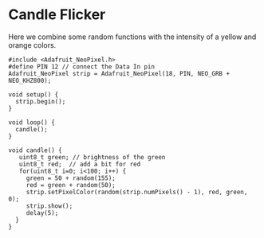 Candle Flicker
==============

Here we combine some random functions with the intensity of a yellow and orange colors.

```
#include <Adafruit_NeoPixel.h>
#define PIN 12 // connect the Data In pin
Adafruit_NeoPixel strip = Adafruit_NeoPixel(18, PIN, NEO_GRB + NEO_KHZ800);
 
void setup() {
  strip.begin();
}

void loop() {
  candle();
}

void candle() {
   uint8_t green; // brightness of the green 
   uint8_t red;  // add a bit for red
   for(uint8_t i=0; i<100; i++) {
     green = 50 + random(155);
     red = green + random(50);
     strip.setPixelColor(random(strip.numPixels() - 1), red, green, 0);
     strip.show();
     delay(5);
  }
}
```